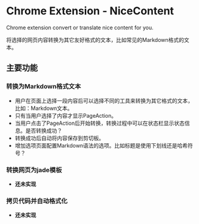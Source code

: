 # Chrome Extension - NiceContent

Chrome extension convert or translate nice content for you.

将选择的网页内容转换为其它友好格式的文本，比如常见的Markdown格式的文本。

## 主要功能

### 转换为Markdown格式文本

* 用户在页面上选择一段内容后可以选择不同的工具来转换为其它格式的文本，比如：Markdown文本。
* 只有当用户选择了内容才显示PageAction。
* 当用户点击了PageAction后开始转换，转换过程中可以在状态栏显示状态信息。是否转换成功？
* 转换成功后自动将内容保存到剪切板。
* 增加选项页面配置Markdown语法的选项。比如标题是使用下划线还是哈希符号？

### 转换网页为jade模板

* __还未实现__

### 拷贝代码并自动格式化

* __还未实现__


